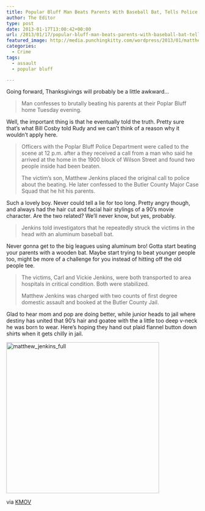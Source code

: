 ```yaml
---
title: Popular Bluff Man Beats Parents With Baseball Bat, Tells Police
author: The Editor
type: post
date: 2013-01-17T13:00:42+00:00
url: /2013/01/17/popular-bluff-man-beats-parents-with-baseball-bat-tells-police/
featured_image: http://media.punchingkitty.com/wordpress/2013/01/matthew_jenkins.jpeg
categories:
  - Crime
tags:
  - assault
  - popular bluff

---
```

Going forward, Thanksgivings will probably be a little awkward&#8230;

> Man confesses to brutally beating his parents at their Poplar Bluff home Tuesday evening.

Well, the important thing is that he eventually told the truth. Pretty sure that&#8217;s what Bill Cosby told Rudy and we can&#8217;t think of a reason why it wouldn&#8217;t apply here.

> Officers with the Poplar Bluff Police Department were called to the scene at 12 p.m. after a they received a call from a man who said he arrived at the home in the 1900 block of Wilson Street and found two people inside had been beaten.
> 
> The victim’s son, Matthew Jenkins placed the original call to police about the beating. He later confessed to the Butler County Major Case Squad that he hit his parents.

Such a lovely boy. Never could tell a lie for too long. Pretty angry though, and always had the hair cut and facial hair stylings of a 90&#8217;s movie character. Are the two related? We&#8217;ll never know, but yes, probably.

> Jenkins told investigators that he repeatedly struck the victims in the head with an aluminum baseball bat.

Never gonna get to the big leagues using aluminum bro! Gotta start beating your parents with a wooden bat. Maybe start trying to beat younger people too, might be more of a challenge for you instead of hitting off the old people tee.

> The victims, Carl and Vickie Jenkins, were both transported to area hospitals in critical condition. Both were stabilized.
> 
> Matthew Jenkins was charged with two counts of first degree domestic assault and booked at the Butler County Jail.

Glad to hear mom and pop are doing better, while junior heads to jail where destiny has united that 90&#8217;s hair and goatee with the a little too deep v-neck he was born to wear. Here&#8217;s hoping they hand out plaid flannel button down shirts when it gets chilly in jail.

[<img class="aligncenter size-full wp-image-15403" alt="matthew_jenkins_full" src="http://media.punchingkitty.com/wordpress/2013/01/matthew_jenkins_full.jpeg" width="400" height="395" />][1]

via <a href="http://www.kmov.com/news/local/Son-beats-parents-with-baseball-bat-then-calls-police-187091841.html" target="_blank">KMOV</a>

 [1]: http://media.punchingkitty.com/wordpress/2013/01/matthew_jenkins_full.jpeg
